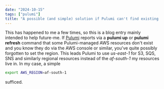 ```yaml
---
date: "2024-10-15"
tags: ["pulumi"]
title: "A possible (and simple) solution if Pulumi can't find existing AWS resources"
---
```


This has happened to me a few times, so this is a blog entry mainly intended to help future-me. If [Pulumi](https://www.pulumi.com/) reports via a **pulumi up** or **pulumi refresh** command that some Pulumi-managed AWS resources don't exist and you know they do via the AWS console or similar, you've quite possibly forgotten to set the region. This leads Pulumi to use *us-east-1* for S3, SQS, SNS and similarly regional resources instead of the *af-south-1* my resources live in. In my case, a simple
```bash
export AWS_REGION=af-south-1
```
sufficed.
